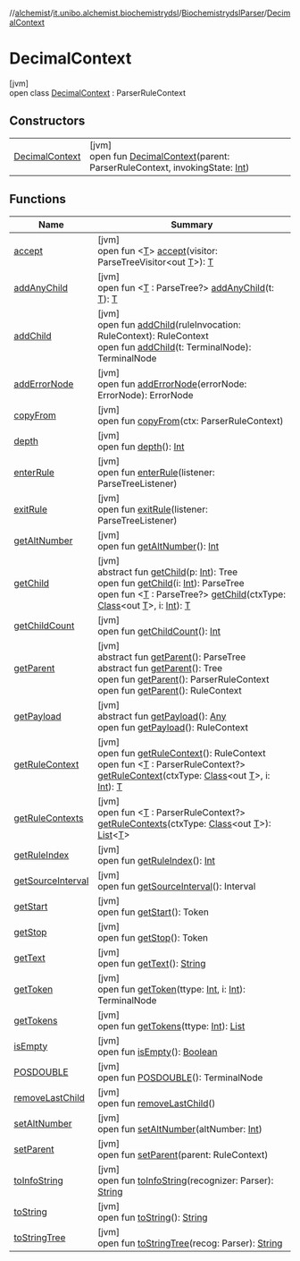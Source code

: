 //[alchemist](../../../../index.md)/[it.unibo.alchemist.biochemistrydsl](../../index.md)/[BiochemistrydslParser](../index.md)/[DecimalContext](index.md)

# DecimalContext

[jvm]\
open class [DecimalContext](index.md) : ParserRuleContext

## Constructors

| | |
|---|---|
| [DecimalContext](-decimal-context.md) | [jvm]<br>open fun [DecimalContext](-decimal-context.md)(parent: ParserRuleContext, invokingState: [Int](https://kotlinlang.org/api/latest/jvm/stdlib/kotlin/-int/index.html)) |

## Functions

| Name | Summary |
|---|---|
| [accept](accept.md) | [jvm]<br>open fun <[T](accept.md)> [accept](accept.md)(visitor: ParseTreeVisitor<out [T](../../../it.unibo.alchemist.model.implementations.conditions/-neighborhood-present/index.md)>): [T](../../../it.unibo.alchemist.model.implementations.conditions/-neighborhood-present/index.md) |
| [addAnyChild](index.md#1230525611%2FFunctions%2F-267951372) | [jvm]<br>open fun <[T](index.md#1230525611%2FFunctions%2F-267951372) : ParseTree?> [addAnyChild](index.md#1230525611%2FFunctions%2F-267951372)(t: [T](../../../it.unibo.alchemist.model.implementations.conditions/-neighborhood-present/index.md)): [T](../../../it.unibo.alchemist.model.implementations.conditions/-neighborhood-present/index.md) |
| [addChild](index.md#1788416147%2FFunctions%2F-267951372) | [jvm]<br>open fun [addChild](index.md#1788416147%2FFunctions%2F-267951372)(ruleInvocation: RuleContext): RuleContext<br>open fun [addChild](index.md#1159546456%2FFunctions%2F-267951372)(t: TerminalNode): TerminalNode |
| [addErrorNode](index.md#92209968%2FFunctions%2F-267951372) | [jvm]<br>open fun [addErrorNode](index.md#92209968%2FFunctions%2F-267951372)(errorNode: ErrorNode): ErrorNode |
| [copyFrom](index.md#-946529010%2FFunctions%2F-267951372) | [jvm]<br>open fun [copyFrom](index.md#-946529010%2FFunctions%2F-267951372)(ctx: ParserRuleContext) |
| [depth](index.md#333925234%2FFunctions%2F-267951372) | [jvm]<br>open fun [depth](index.md#333925234%2FFunctions%2F-267951372)(): [Int](https://kotlinlang.org/api/latest/jvm/stdlib/kotlin/-int/index.html) |
| [enterRule](enter-rule.md) | [jvm]<br>open fun [enterRule](enter-rule.md)(listener: ParseTreeListener) |
| [exitRule](exit-rule.md) | [jvm]<br>open fun [exitRule](exit-rule.md)(listener: ParseTreeListener) |
| [getAltNumber](index.md#-1572319351%2FFunctions%2F-267951372) | [jvm]<br>open fun [getAltNumber](index.md#-1572319351%2FFunctions%2F-267951372)(): [Int](https://kotlinlang.org/api/latest/jvm/stdlib/kotlin/-int/index.html) |
| [getChild](index.md#1085819703%2FFunctions%2F-267951372) | [jvm]<br>abstract fun [getChild](index.md#1085819703%2FFunctions%2F-267951372)(p: [Int](https://kotlinlang.org/api/latest/jvm/stdlib/kotlin/-int/index.html)): Tree<br>open fun [getChild](index.md#1723621075%2FFunctions%2F-267951372)(i: [Int](https://kotlinlang.org/api/latest/jvm/stdlib/kotlin/-int/index.html)): ParseTree<br>open fun <[T](index.md#938276746%2FFunctions%2F-267951372) : ParseTree?> [getChild](index.md#938276746%2FFunctions%2F-267951372)(ctxType: [Class](https://docs.oracle.com/javase/8/docs/api/java/lang/Class.html)<out [T](../../../it.unibo.alchemist.model.implementations.conditions/-neighborhood-present/index.md)>, i: [Int](https://kotlinlang.org/api/latest/jvm/stdlib/kotlin/-int/index.html)): [T](../../../it.unibo.alchemist.model.implementations.conditions/-neighborhood-present/index.md) |
| [getChildCount](index.md#571734315%2FFunctions%2F-267951372) | [jvm]<br>open fun [getChildCount](index.md#571734315%2FFunctions%2F-267951372)(): [Int](https://kotlinlang.org/api/latest/jvm/stdlib/kotlin/-int/index.html) |
| [getParent](index.md#1944277201%2FFunctions%2F-267951372) | [jvm]<br>abstract fun [getParent](index.md#1944277201%2FFunctions%2F-267951372)(): ParseTree<br>abstract fun [getParent](index.md#-1040426088%2FFunctions%2F-267951372)(): Tree<br>open fun [getParent](index.md#837330484%2FFunctions%2F-267951372)(): ParserRuleContext<br>open fun [getParent](index.md#1907908917%2FFunctions%2F-267951372)(): RuleContext |
| [getPayload](index.md#-1797056182%2FFunctions%2F-267951372) | [jvm]<br>abstract fun [getPayload](index.md#-1797056182%2FFunctions%2F-267951372)(): [Any](https://kotlinlang.org/api/latest/jvm/stdlib/kotlin/-any/index.html)<br>open fun [getPayload](index.md#-592984243%2FFunctions%2F-267951372)(): RuleContext |
| [getRuleContext](index.md#-2113309080%2FFunctions%2F-267951372) | [jvm]<br>open fun [getRuleContext](index.md#-2113309080%2FFunctions%2F-267951372)(): RuleContext<br>open fun <[T](index.md#1994260019%2FFunctions%2F-267951372) : ParserRuleContext?> [getRuleContext](index.md#1994260019%2FFunctions%2F-267951372)(ctxType: [Class](https://docs.oracle.com/javase/8/docs/api/java/lang/Class.html)<out [T](../../../it.unibo.alchemist.model.implementations.conditions/-neighborhood-present/index.md)>, i: [Int](https://kotlinlang.org/api/latest/jvm/stdlib/kotlin/-int/index.html)): [T](../../../it.unibo.alchemist.model.implementations.conditions/-neighborhood-present/index.md) |
| [getRuleContexts](index.md#-2110034828%2FFunctions%2F-267951372) | [jvm]<br>open fun <[T](index.md#-2110034828%2FFunctions%2F-267951372) : ParserRuleContext?> [getRuleContexts](index.md#-2110034828%2FFunctions%2F-267951372)(ctxType: [Class](https://docs.oracle.com/javase/8/docs/api/java/lang/Class.html)<out [T](../../../it.unibo.alchemist.model.implementations.conditions/-neighborhood-present/index.md)>): [List](https://docs.oracle.com/javase/8/docs/api/java/util/List.html)<[T](../../../it.unibo.alchemist.model.implementations.conditions/-neighborhood-present/index.md)> |
| [getRuleIndex](get-rule-index.md) | [jvm]<br>open fun [getRuleIndex](get-rule-index.md)(): [Int](https://kotlinlang.org/api/latest/jvm/stdlib/kotlin/-int/index.html) |
| [getSourceInterval](index.md#-548641634%2FFunctions%2F-267951372) | [jvm]<br>open fun [getSourceInterval](index.md#-548641634%2FFunctions%2F-267951372)(): Interval |
| [getStart](index.md#408312218%2FFunctions%2F-267951372) | [jvm]<br>open fun [getStart](index.md#408312218%2FFunctions%2F-267951372)(): Token |
| [getStop](index.md#1724227100%2FFunctions%2F-267951372) | [jvm]<br>open fun [getStop](index.md#1724227100%2FFunctions%2F-267951372)(): Token |
| [getText](index.md#568950418%2FFunctions%2F-267951372) | [jvm]<br>open fun [getText](index.md#568950418%2FFunctions%2F-267951372)(): [String](https://docs.oracle.com/javase/8/docs/api/java/lang/String.html) |
| [getToken](index.md#-2011859900%2FFunctions%2F-267951372) | [jvm]<br>open fun [getToken](index.md#-2011859900%2FFunctions%2F-267951372)(ttype: [Int](https://kotlinlang.org/api/latest/jvm/stdlib/kotlin/-int/index.html), i: [Int](https://kotlinlang.org/api/latest/jvm/stdlib/kotlin/-int/index.html)): TerminalNode |
| [getTokens](index.md#1407783727%2FFunctions%2F-267951372) | [jvm]<br>open fun [getTokens](index.md#1407783727%2FFunctions%2F-267951372)(ttype: [Int](https://kotlinlang.org/api/latest/jvm/stdlib/kotlin/-int/index.html)): [List](https://docs.oracle.com/javase/8/docs/api/java/util/List.html)<TerminalNode> |
| [isEmpty](index.md#-1122734606%2FFunctions%2F-267951372) | [jvm]<br>open fun [isEmpty](index.md#-1122734606%2FFunctions%2F-267951372)(): [Boolean](https://kotlinlang.org/api/latest/jvm/stdlib/kotlin/-boolean/index.html) |
| [POSDOUBLE](-p-o-s-d-o-u-b-l-e.md) | [jvm]<br>open fun [POSDOUBLE](-p-o-s-d-o-u-b-l-e.md)(): TerminalNode |
| [removeLastChild](index.md#-2099160366%2FFunctions%2F-267951372) | [jvm]<br>open fun [removeLastChild](index.md#-2099160366%2FFunctions%2F-267951372)() |
| [setAltNumber](index.md#-2115960002%2FFunctions%2F-267951372) | [jvm]<br>open fun [setAltNumber](index.md#-2115960002%2FFunctions%2F-267951372)(altNumber: [Int](https://kotlinlang.org/api/latest/jvm/stdlib/kotlin/-int/index.html)) |
| [setParent](index.md#1546570001%2FFunctions%2F-267951372) | [jvm]<br>open fun [setParent](index.md#1546570001%2FFunctions%2F-267951372)(parent: RuleContext) |
| [toInfoString](index.md#328935484%2FFunctions%2F-267951372) | [jvm]<br>open fun [toInfoString](index.md#328935484%2FFunctions%2F-267951372)(recognizer: Parser): [String](https://docs.oracle.com/javase/8/docs/api/java/lang/String.html) |
| [toString](index.md#549784249%2FFunctions%2F-267951372) | [jvm]<br>open fun [toString](index.md#549784249%2FFunctions%2F-267951372)(): [String](https://docs.oracle.com/javase/8/docs/api/java/lang/String.html) |
| [toStringTree](index.md#1780528237%2FFunctions%2F-267951372) | [jvm]<br>open fun [toStringTree](index.md#1780528237%2FFunctions%2F-267951372)(recog: Parser): [String](https://docs.oracle.com/javase/8/docs/api/java/lang/String.html) |
